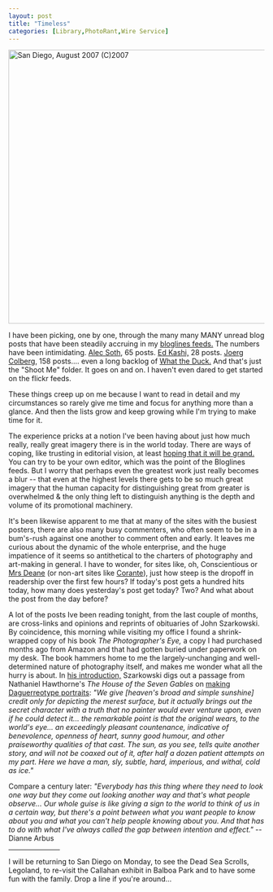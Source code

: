 ```yaml
---
layout: post
title: "Timeless"
categories: [Library,PhotoRant,Wire Service]
---
```

<img title="San Diego, August 2007 (C)2007" src="http://www.botzilla.com/blog/pix2007/IMG_3213.jpg" width="807" height="538" border="0" />

I have been picking, one by one, through the many many MANY unread blog posts that have been steadily accruing in my <a href="http://www.bloglines.com/public/bjorke">bloglines feeds.</a> The numbers have been intimidating. <a href="http://alecsoth.com/blog">Alec Soth</a>, 65 posts. <a href="http://www.edkashi.com/blog/">Ed Kashi,</a> 28 posts. <a href="http://www.jmcolberg.com/weblog/">Joerg Colberg</a>, 158 posts.... even a long backlog of <a href="http://web.mac.com/aaronandpatty/iWeb/What%20the%20Duck/Comic%20Strips/Comic%20Strips.html">What the Duck.</a> And that's just the "Shoot Me" folder. It goes on and on. I haven't even dared to get started on the flickr feeds.

These things creep up on me because I want to read in detail and my circumstances so rarely give me time and focus for anything more than a glance. And then the lists grow and keep growing while I'm trying to make time for it.

The experience pricks at a notion I've been having about just how much really, really great imagery there is in the world today. There are ways of coping, like trusting in editorial vision, at least <a href="http://2point8.whileseated.org/?p=197">hoping that it will be grand.</a> You can try to be your own editor, which was the point of the Bloglines feeds. But I worry that perhaps even the greatest work just really becomes a blur -- that even at the highest levels there gets to be so much great imagery that the human capacity for distinguishing great from greater is overwhelmed & the only thing left to distinguish anything is the depth and volume of its promotional machinery.

It's been likewise apparent to me that at many of the sites with the busiest posters, there are also many busy commenters, who often seem to be in a bum's-rush against one another to comment often and early. It leaves me curious about the dynamic of the whole enterprise, and the huge impatience of it seems so antithetical to the charters of photography and art-making in general. I have to wonder, for sites like, oh, Conscientious or <a href="http://www.beikey.net/mrs-deane">Mrs Deane</a> (or non-art sites like <a href="http://www.corante.com/">Corante</a>), just how steep is the dropoff in readership over the first few hours? If today's post gets a hundred hits today, how many does yesterday's post get today? Two? And what about the post from the day before?

A lot of the posts Ive been reading tonight, from the last couple of months, are cross-links and opinions and reprints of obituaries of John Szarkowski. By coincidence, this morning while visiting my office I found a shrink-wrapped copy of his book <cite>The Photographer's Eye,</cite> a copy I had purchased months ago from Amazon and that had gotten buried under paperwork on my desk. The book hammers home to me the largely-unchanging and well-determined nature of photography itself, and makes me wonder what all the hurry is about. In <a href="http://www.photokaboom.com/photography/pdfs/John_Szarkowski.pdf">his introduction,</a> Szarkowski digs out a passage from Nathaniel Hawthorne's <cite>The House of the Seven Gables</cite> on <a href="http://alh.oxfordjournals.org/cgi/reprint/9/3/460.pdf">making Daguerreotype portraits</a>: <i>"We give [heaven's broad and simple sunshine] credit only for depicting the merest surface, but it actually brings out the secret character with a truth that no painter would ever venture upon, even if he could detect it... the remarkable point is that the original wears, to the world's eye... an exceedingly pleasant countenance, indicative of benevolence, openness of heart, sunny good humour, and other praiseworthy qualities of that cast. The sun, as you see, tells quite another story, and will not be coaxed out of it, after half a dozen patient attempts on my part. Here we have a man, sly, subtle, hard, imperious, and withal, cold as ice."</i>

Compare a century later: <i>"Everybody has this thing where they need to look one way but they come out looking another way and that's what people observe... Our whole guise is like giving a sign to the world to think of us in a certain way, but there's a point between what you want people to know about you and what you can't help people knowing about you. And that has to do with what I've always called the gap between intention and effect."</i> -- Dianne Arbus

<hr align="center" width="20%">

I will be returning to San Diego on Monday, to see the Dead Sea Scrolls, Legoland, to re-visit the Callahan exhibit in Balboa Park and to have some fun with the family. Drop a line if you're around...


